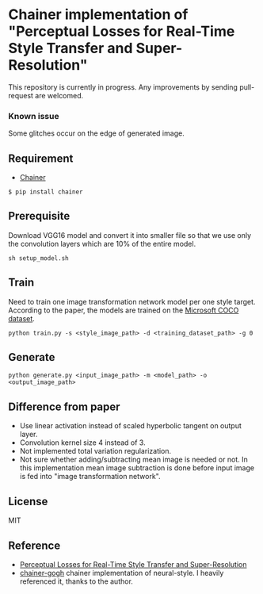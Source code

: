 # Chainer implementation of "Perceptual Losses for Real-Time Style Transfer and Super-Resolution"

This repository is currently in progress.
Any improvements by sending pull-request are welcomed.

### Known issue
Some glitches occur on the edge of generated image.

## Requirement
- [Chainer](https://github.com/pfnet/chainer)
```
$ pip install chainer
```

## Prerequisite
Download VGG16 model and convert it into smaller file so that we use only the convolution layers which are 10% of the entire model.
```
sh setup_model.sh
```

## Train
Need to train one image transformation network model per one style target.
According to the paper, the models are trained on the [Microsoft COCO dataset](http://mscoco.org/dataset/#download).
```
python train.py -s <style_image_path> -d <training_dataset_path> -g 0
```

## Generate
```
python generate.py <input_image_path> -m <model_path> -o <output_image_path>
```

## Difference from paper
- Use linear activation instead of scaled hyperbolic tangent on output layer.
- Convolution kernel size 4 instead of 3.
- Not implemented total variation regularization.
- Not sure whether adding/subtracting mean image is needed or not. In this implementation mean image subtraction is done before input image is fed into "image transformation network".

## License
MIT

## Reference
- [Perceptual Losses for Real-Time Style Transfer and Super-Resolution](arxiv.org/abs/1603.08155)
- [chainer-gogh](https://github.com/mattya/chainer-gogh.git) chainer implementation of neural-style. I heavily referenced it, thanks to the author.
